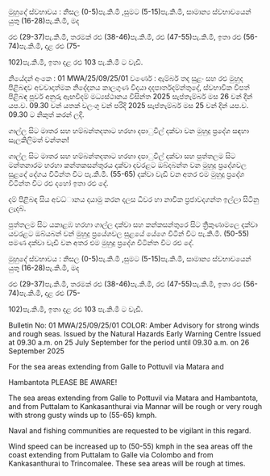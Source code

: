 මුහුදේ ස්වභාවය : නිසල (0-5)පැ.කි.මී ,සුමට (5-15)පැ.කි.මී, සාමාන්‍ය ස්වභාවයෙන් යුතු (16-28)පැ.කි.මී, මද

රළු (29-37)පැ.කි.මී, තරමක් රළු (38-46)පැ.කි.මී, රළු (47-55)පැ.කි.මී, ඉතා රළු (56-74)පැ.කි.මී, දළ රළු (75-

102)පැ.කි.මී, ඉතා දළ රළු 103 පැ.කි.මී ට වැඩි.

නියේදන්‍ අංකෙ : 01 MWA/25/09/25/01 වර්ණෙ : ඇම්බර් තද සුළං සහ රළු මුහුද පිළිබඳව අවවාදාත්මක නිදේදනය කාලගුණ විදයා දදපාර්තදම්න්තුදේ, ස්වභාවික විපත් පිළිබඳ පූර්ව අනුරු ඇඟවීදම් මධ්‍යස්ථානය විසින්ත 2025 සැප්තැම්බර් මස 26 වන්‍ දින්‍ යප.ව. 09.30 වන්‍ යතක් වලංගු වන්‍ පරිදි 2025 සැප්තැම්බර් මස 25 වන්‍ දින්‍ යප.ව. 09.30 ට නිකුත් කරන්‍ ලදි.

ගාල්ල සිට මාතර සහ හම්බන්තදතාට හරහා දපාුවිල් දක්වා වන මුහුදු ප්‍රදේශ සඳහා සැලකිලිමත් වන්තන!

ගාල්ල සිට මාතර සහ හම්බන්තදතාට හරහා දපාුවිල් දක්වා සහ පුත්තලම සිට මන්තනාරම හරහා කන්තකසන්තුරය දක්වා දවරළට ඔබ්දබන්ත වන මුහුදු ප්‍රදේශවල සුළදේ දේගය විටින්ත විට පැ.කි.මී. (55-65) දක්වා වැඩි වන අතර එම මුහුදු ප්‍රදේශ විටින්ත විට රළු දහෝ ඉතා රළු දේ.

දම් පිළිබඳ සිය අවධ්‍ානය දයාමු කරන දලස ධීවර හා නාවික ප්‍රජාවදගන්ත ඉල්ලා සිටිනු ලැදබ්.

පුත්තලම සිට යකාළඹ හරහා ගාල්ල දක්වා සහ කන්කසන්තුරෙ සිට ත්‍රිකුණාමලෙ දක්වා යවරළට ඔබ්යබන් වන්‍ මුහුදු ප්‍රයේශවල සුළයේ යේගෙ විටින් විට පැ.කි.මී. (50-55) පමණ දක්වා වැඩි වන අතර එම මුහුදු ප්‍රදේශ විටින්ත විට රළු දේ.

මුහුදේ ස්වභාවය : නිසල (0-5)පැ.කි.මී ,සුමට (5-15)පැ.කි.මී, සාමාන්‍ය ස්වභාවයෙන් යුතු (16-28)පැ.කි.මී, මද

රළු (29-37)පැ.කි.මී, තරමක් රළු (38-46)පැ.කි.මී, රළු (47-55)පැ.කි.මී, ඉතා රළු (56-74)පැ.කි.මී, දළ රළු (75-

102)පැ.කි.මී, ඉතා දළ රළු 103 පැ.කි.මී ට වැඩි.

Bulletin No: 01 MWA/25/09/25/01 COLOR: Amber Advisory for strong winds and rough seas. Issued by the Natural Hazards Early Warning Centre Issued at 09.30 a.m. on 25 July September for the period until 09.30 a.m. on 26 September 2025

For the sea areas extending from Galle to Pottuvil via Matara and

Hambantota PLEASE BE AWARE!

The sea areas extending from Galle to Pottuvil via Matara and Hambantota, and from Puttalam to Kankasanthurai via Mannar will be rough or very rough with strong gusty winds up to (55-65) kmph.

Naval and fishing communities are requested to be vigilant in this regard.

Wind speed can be increased up to (50-55) kmph in the sea areas off the coast extending from Puttalam to Galle via Colombo and from Kankasanthurai to Trincomalee. These sea areas will be rough at times.